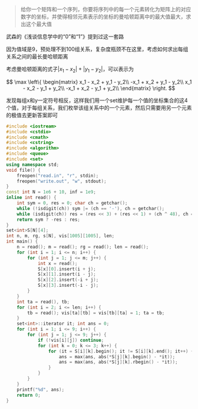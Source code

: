 > 给你一个矩阵和一个序列，你要将序列中的每一个元素转化为矩阵上的对应数字的坐标，并使得相邻元素表示的坐标的曼哈顿距离中的最大值最大，求出这个最大值

武森的《浅谈信息学中的“0”和“1”》提到过这一套路

因为值域是9，预处理不到100组关系，复杂度瓶颈不在这里，考虑如何求出每组关系之间的最长曼哈顿距离

考虑曼哈顿距离的式子$|x_1 - x_2| + |y_1 - y_2|$，可以表示为

$$
\max
\left\{
\begin{matrix}
x_1 - x_2 + y_1 - y_2\\
-x_1 + x_2 + y_1 - y_2\\
x_1 - x_2 - y_1 + y_2\\
-x_1 + x_2 - y_1 + y_2\\
\end{matrix}
\right.
$$

发现每组x和y一定符号相反，这样我们用一个set维护每一个值的坐标集合的这4个值，对于每组关系，我们枚举该组关系中的一个元素，然后只需要用另一个元素的极值去更新答案即可

```cpp
#include <iostream>
#include <cstdio>
#include <cmath>
#include <cstring>
#include <algorithm>
#include <queue>
#include <set>
using namespace std;
void file() {
    freopen("read.in", "r", stdin);
    freopen("write.out", "w", stdout);
}
const int N = 1e6 + 10, inf = 1e9;
inline int read() {
    int sym = 0, res = 0; char ch = getchar();
    while (!isdigit(ch)) sym |= (ch == '-'), ch = getchar();
    while (isdigit(ch)) res = (res << 3) + (res << 1) + (ch ^ 48), ch = getchar();
    return sym ? -res : res;
}
set<int>S[N][4];
int n, m, rg, s[N], vis[1005][1005], len;
int main() {
    n = read(); m = read(); rg = read(); len = read();
    for (int i = 1; i <= n; i++) {
        for (int j = 1; j <= m; j++) {
            int x = read();
            S[x][0].insert(i + j);
            S[x][1].insert(i - j);
            S[x][2].insert(-i + j);
            S[x][3].insert(-i - j);
        }
    }
    int ta = read(), tb;
    for (int i = 2; i <= len; i++) {
        tb = read(); vis[ta][tb] = vis[tb][ta] = 1; ta = tb;
    }
    set<int>::iterator it; int ans = 0;
    for (int i = 1; i <= 9; i++) {
        for (int j = 1; j <= 9; j++) {
            if (!vis[i][j]) continue;
            for (int k = 0; k <= 3; k++) {
                for (it = S[i][k].begin(); it != S[i][k].end(); it++) {
                    ans = max(ans, abs(*S[j][k].begin() - *it));
                    ans = max(ans, abs(*S[j][k].rbegin() - *it));
                }
            }
        }
    }
    printf("%d", ans);
    return 0;
}
```